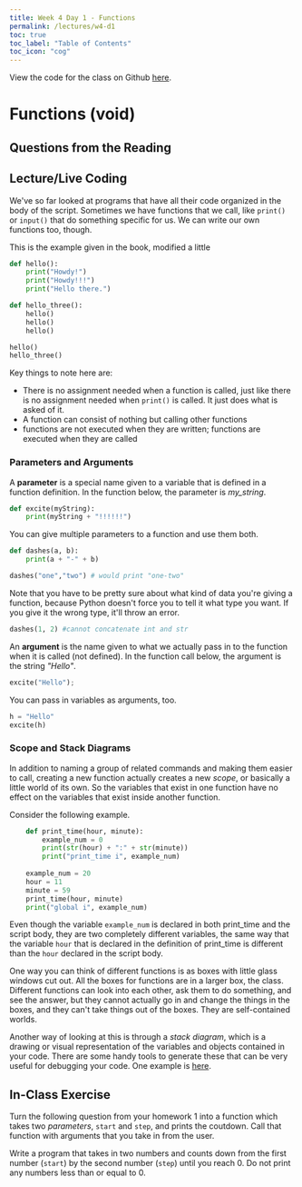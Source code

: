 ```yaml
---
title: Week 4 Day 1 - Functions
permalink: /lectures/w4-d1
toc: true
toc_label: "Table of Contents"
toc_icon: "cog"
---
```


View the code for the class on Github [here](https://github.com/alackles/CMSC-140-FS-22/blob/main/_pages/lectures/wk3-listdicts.py).

# Functions (void)

## Questions from the Reading


## Lecture/Live Coding

We've so far looked at programs that have all their code organized in the body of the script. Sometimes we have functions that we call, like `print()` or `input()` that do something specific for us. We can write our own functions too, though. 

This is the example given in the book, modified a little

```python
def hello():
    print("Howdy!")
    print("Howdy!!!")
    print("Hello there.")

def hello_three():
    hello()
    hello()
    hello()

hello()
hello_three()
```

Key things to note here are:
- There is no assignment needed when a function is called, just like there is no assignment needed when `print()` is called. It just does what is asked of it.
- A function can consist of nothing but calling other functions
- functions are not executed when they are written; functions are executed when they are called

### Parameters and Arguments

A **parameter** is a special name given to a variable that is defined in a function definition. In the function below, the parameter is _my_string_.

```python
def excite(myString): 
    print(myString + "!!!!!!")
```

You can give multiple parameters to a function and use them both.

```python
def dashes(a, b):
    print(a + "-" + b)
```

```python
dashes("one","two") # would print "one-two"
```

Note that you have to be pretty sure about what kind of data you're giving a function, because Python doesn't force you to tell it what type you want. If you give it the wrong type, it'll throw an error.

```python
dashes(1, 2) #cannot concatenate int and str 
```

An **argument** is the name given to what we actually pass in to the function when it is called (not defined). In the function call below, the argument is the string _"Hello"_. 

```python
excite("Hello");
```

You can pass in variables as arguments, too. 

```python
h = "Hello"
excite(h)
```

### Scope and Stack Diagrams

In addition to naming a group of related commands and making them easier to call, creating a new function actually creates a new _scope_, or basically a little world of its own. So the variables that exist in one function have no effect on the variables that exist inside another function. 

Consider the following example.

```python
    def print_time(hour, minute):
        example_num = 0
        print(str(hour) + ":" + str(minute))
        print("print_time i", example_num)
    
    example_num = 20
    hour = 11
    minute = 59
    print_time(hour, minute)
    print("global i", example_num)
```


Even though the variable `example_num` is declared in both print_time and the script body, they are two completely different variables, the same way that the variable `hour` that is declared in the definition of print_time is different than the `hour` declared in the script body.

One way you can think of different functions is as boxes with little glass windows cut out. All the boxes for functions are in a larger box, the class. Different functions can look into each other, ask them to do something, and see the answer, but they cannot actually go in and change the things in the boxes, and they can't take things out of the boxes. They are self-contained worlds. 

Another way of looking at this is through a _stack diagram_, which is a drawing or visual representation of the variables and objects contained in your code. There are some handy tools to generate these that can be very useful for debugging your code. One example is [here](https://pythontutor.com/python-debugger.html). 

## In-Class Exercise

Turn the following question from your homework 1 into a function which takes two _parameters_, `start` and `step`, and prints the coutdown. Call that function with arguments that you take in from the user. 

Write a program that takes in two numbers and counts down from the first number (`start`) by the second number (`step`) until you reach 0. Do not print any numbers less than or equal to 0. 